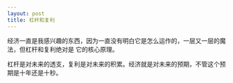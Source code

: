 ```yaml
---
layout: post
title: 杠杆和复利
---
```


经济一直是我感兴趣的东西，因为一直没有明白它是怎么运作的，一层又一层的魔法，但杠杆和复利绝对是
它的核心原理。

杠杆是对未来的透支，复利是对未来的积累。经济就是对未来的预期，不管这个预期是十年还是十秒。
